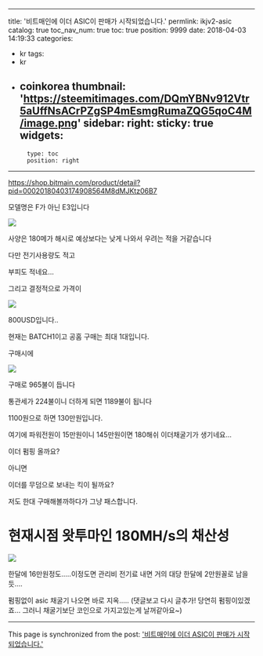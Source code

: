 
---
title: '비트매인에 이더 ASIC이 판매가 시작되었습니다.'
permlink: ikjv2-asic
catalog: true
toc_nav_num: true
toc: true
position: 9999
date: 2018-04-03 14:19:33
categories:
- kr
tags:
- kr
- coinkorea
thumbnail: 'https://steemitimages.com/DQmYBNv912Vtr5aUffNsACrPZgSP4mEsmgRumaZQG5qoC4M/image.png'
sidebar:
    right:
        sticky: true
widgets:
    -
        type: toc
        position: right
---


https://shop.bitmain.com/product/detail?pid=00020180403174908564M8dMJKtz06B7

모델명은 F가 아닌 E3입니다

![](https://steemitimages.com/DQmYBNv912Vtr5aUffNsACrPZgSP4mEsmgRumaZQG5qoC4M/image.png)

사양은 180메가 해시로 예상보다는 낮게 나와서 우려는 적을 거같습니다

다만 전기사용량도 적고

부피도 적네요...

그리고 결정적으로 가격이

![](https://steemitimages.com/DQmRg7cpTnBMaWfpivZazK9bgytrH231K3dPpJRhBWjdWii/image.png)

800USD입니다..

현재는 BATCH1이고 공홈 구매는 최대 1대입니다.

구매시에

![](https://steemitimages.com/DQmUjDHi3zSXWkWVBs1rfXnUTN2qU1fZdi6CX5kkuxwdzAz/image.png)

구매로 965불이 듭니다

통관세가 224불이니 더하게 되면 1189불이 됩니다

1100원으로 하면 130만원입니다.

여기에 파워전원이 15만원이니 145만원이면 180해쉬 이더채굴기가 생기네요...

이더 펌핑 올까요?

아니면 

이더를 무덤으로 보내는 킥이 될까요?

저도 한대 구매해볼까하다가 그냥 패스합니다.


# 현재시점 왓투마인 180MH/s의 채산성

![](https://steemitimages.com/DQmbe1eBaoMe8ndiomEVGhdvCbZDD39Nh82DK68Hc6FL9Ao/image.png)

한달에 16만원정도.....이정도면 관리비 전기료 내면 거의 대당 한달에 2만원꼴로 남을듯....

펌핑없이 asic 채굴기 나오면 바로 지옥.....
(댓글보고 다시  글추가! 당연히 펌핑이있겠죠... 그러니 채굴기보단 코인으로 가지고있는게 날꺼같아요~)

- - -

This page is synchronized from the post: ['비트매인에 이더 ASIC이 판매가 시작되었습니다.'](https://steemit.com/@virus707/ikjv2-asic)
